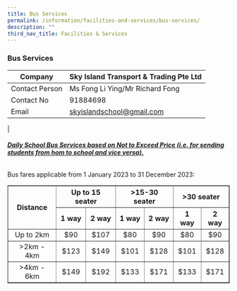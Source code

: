 ```yaml
---
title: Bus Services
permalink: /information/facilities-and-services/bus-services/
description: ""
third_nav_title: Facilities & Services
---
```

### **Bus Services**

| Company | Sky Island Transport &amp; Trading Pte Ltd |
|---|---|
| Contact Person | Ms Fong Li Ying/Mr Richard Fong |
| Contact No | 91884698 |
| Email  | [skyislandschool@gmail.com](mailto:skyislandschool@gmail.com)  |
|

###### **<u>Daily School Bus Services based on Not to Exceed Price (i.e. for sending students from hom to school and vice versa). </u>**

Bus fares applicable from 1 January 2023 to 31 December 2023:

<table border="1px"> 
		<tbody>
			<tr>
				<th rowspan="2"><center>Distance </center></th>
				<th colspan="2"><center> Up to 15 seater </center></th>
			<th colspan="2"><center> &gt;15-30 seater </center></th>			
      <th colspan="2"><center> &gt;30 seater </center></th>
	</tr>	
			<tr>
				<th><center>1 way </center></th>
		   	<th><center>2 way </center></th>
				<th><center>1 way </center></th>
		   	<th><center>2 way </center></th>
				<th><center>1 way </center></th>
		   	<th><center>2 way </center></th>
	</tr>	
	<tr>
		<td><center>Up to 2km </center></td>
			<td><center> $90 </center></td>
			<td><center> $107 </center></td>
			<td><center> $80 </center></td>
			<td><center> $90 </center></td>
			<td><center> $80 </center></td>
			<td><center> $90 </center></td>
	</tr>
	<tr>
			<td><center> &gt;2km - 4km </center></td>
			<td><center> $123 </center></td>
			<td><center> $149 </center></td>
			<td><center> $101 </center></td>
			<td><center> $128 </center></td>
			<td><center> $101 </center></td>
			<td><center> $128 </center></td>
	</tr>
				<tr>
			<td><center> &gt;4km - 6km</center></td>
			<td><center> $149 </center></td>
			<td><center> $192 </center></td>
			<td><center> $133 </center></td>
			<td><center> $171 </center></td>
			<td><center> $133 </center></td>
			<td><center> $171 </center></td>
	</tr>
</tbody>
</table>